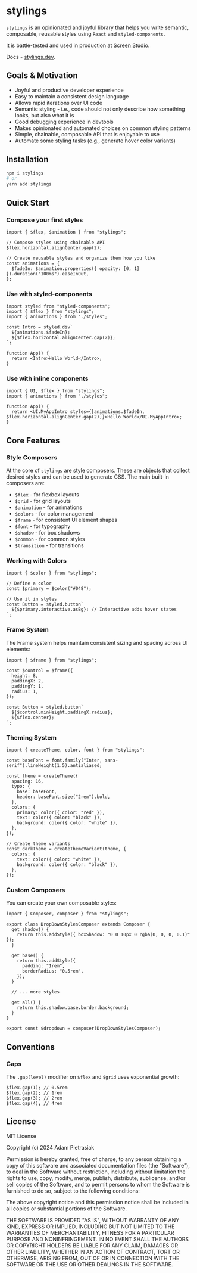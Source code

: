# stylings

`stylings` is an opinionated and joyful library that helps you write semantic, composable, reusable styles using `React` and `styled-components`.

It is battle-tested and used in production at [Screen Studio](https://screen.studio).

Docs - [stylings.dev](https://stylings.dev).

## Goals & Motivation

- Joyful and productive developer experience
- Easy to maintain a consistent design language
- Allows rapid iterations over UI code
- Semantic styling - i.e., code should not only describe how something looks, but also what it is
- Good debugging experience in devtools
- Makes opinionated and automated choices on common styling patterns
- Simple, chainable, composable API that is enjoyable to use
- Automate some styling tasks (e.g., generate hover color variants)

## Installation

```sh
npm i stylings
# or
yarn add stylings
```

## Quick Start

### Compose your first styles

```tsx
import { $flex, $animation } from "stylings";

// Compose styles using chainable API
$flex.horizontal.alignCenter.gap(2);

// Create reusable styles and organize them how you like
const animations = {
  $fadeIn: $animation.properties({ opacity: [0, 1] }).duration("100ms").easeInOut,
};
```

### Use with styled-components

```tsx
import styled from "styled-components";
import { $flex } from "stylings";
import { animations } from "./styles";

const Intro = styled.div`
  ${animations.$fadeIn};
  ${$flex.horizontal.alignCenter.gap(2)};
`;

function App() {
  return <Intro>Hello World</Intro>;
}
```

### Use with inline components

```tsx
import { UI, $flex } from "stylings";
import { animations } from "./styles";

function App() {
  return <UI.MyAppIntro styles={[animations.$fadeIn, $flex.horizontal.alignCenter.gap(2)]}>Hello World</UI.MyAppIntro>;
}
```

## Core Features

### Style Composers

At the core of `stylings` are style composers. These are objects that collect desired styles and can be used to generate CSS. The main built-in composers are:

- `$flex` - for flexbox layouts
- `$grid` - for grid layouts
- `$animation` - for animations
- `$colors` - for color management
- `$frame` - for consistent UI element shapes
- `$font` - for typography
- `$shadow` - for box shadows
- `$common` - for common styles
- `$transition` - for transitions

### Working with Colors

```tsx
import { $color } from "stylings";

// Define a color
const $primary = $color("#048");

// Use it in styles
const Button = styled.button`
  ${$primary.interactive.asBg}; // Interactive adds hover states
`;
```

### Frame System

The Frame system helps maintain consistent sizing and spacing across UI elements:

```tsx
import { $frame } from "stylings";

const $control = $frame({
  height: 8,
  paddingX: 2,
  paddingY: 1,
  radius: 1,
});

const Button = styled.button`
  ${$control.minHeight.paddingX.radius};
  ${$flex.center};
`;
```

### Theming System

```tsx
import { createTheme, color, font } from "stylings";

const baseFont = font.family("Inter, sans-serif").lineHeight(1.5).antialiased;

const theme = createTheme({
  spacing: 16,
  typo: {
    base: baseFont,
    header: baseFont.size("2rem").bold,
  },
  colors: {
    primary: color({ color: "red" }),
    text: color({ color: "black" }),
    background: color({ color: "white" }),
  },
});

// Create theme variants
const darkTheme = createThemeVariant(theme, {
  colors: {
    text: color({ color: "white" }),
    background: color({ color: "black" }),
  },
});
```

### Custom Composers

You can create your own composable styles:

```tsx
import { Composer, composer } from "stylings";

export class DropDownStylesComposer extends Composer {
  get shadow() {
    return this.addStyle({ boxShadow: "0 0 10px 0 rgba(0, 0, 0, 0.1)" });
  }

  get base() {
    return this.addStyle({
      padding: "1rem",
      borderRadius: "0.5rem",
    });
  }

  // ... more styles

  get all() {
    return this.shadow.base.border.background;
  }
}

export const $dropdown = composer(DropDownStylesComposer);
```

## Conventions

### Gaps

The `.gap(level)` modifier on `$flex` and `$grid` uses exponential growth:

```tsx
$flex.gap(1); // 0.5rem
$flex.gap(2); // 1rem
$flex.gap(3); // 2rem
$flex.gap(4); // 4rem
```

## License

MIT License

Copyright (c) 2024 Adam Pietrasiak

Permission is hereby granted, free of charge, to any person obtaining a copy
of this software and associated documentation files (the "Software"), to deal
in the Software without restriction, including without limitation the rights
to use, copy, modify, merge, publish, distribute, sublicense, and/or sell
copies of the Software, and to permit persons to whom the Software is
furnished to do so, subject to the following conditions:

The above copyright notice and this permission notice shall be included in all
copies or substantial portions of the Software.

THE SOFTWARE IS PROVIDED "AS IS", WITHOUT WARRANTY OF ANY KIND, EXPRESS OR
IMPLIED, INCLUDING BUT NOT LIMITED TO THE WARRANTIES OF MERCHANTABILITY,
FITNESS FOR A PARTICULAR PURPOSE AND NONINFRINGEMENT. IN NO EVENT SHALL THE
AUTHORS OR COPYRIGHT HOLDERS BE LIABLE FOR ANY CLAIM, DAMAGES OR OTHER
LIABILITY, WHETHER IN AN ACTION OF CONTRACT, TORT OR OTHERWISE, ARISING FROM,
OUT OF OR IN CONNECTION WITH THE SOFTWARE OR THE USE OR OTHER DEALINGS IN THE
SOFTWARE.
